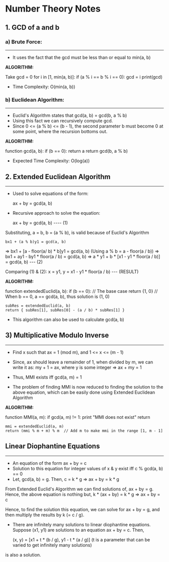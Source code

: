 # Number Theory Notes

## 1. GCD of a and b

### a) Brute Force:
---------------
- It uses the fact that the gcd must be less than or equal to min(a, b)

**ALGORITHM:**

Take gcd = 0
for i in [1, min(a, b)]:
    if (a % i == b % i == 0):
        gcd = i
print(gcd)

- Time Complexity: O(min(a, b))

### b) Euclidean Algorithm:
-----------------------
- Euclid's Algorithm states that gcd(a, b) = gcd(b, a % b)
- Using this fact we can recursively compute gcd.
- Since 0 <= (a % b) <= (b - 1), the second parameter b must become 0 at some point, where the recursion bottoms out.

**ALGORITHM:**

function gcd(a, b):
    if (b == 0):
        return a
    return gcd(b, a % b)

- Expected Time Complexity: O(log(a))


## 2. Extended Euclidean Algorithm
------------------------------------------------
- Used to solve equations of the form:
    
    ax + by = gcd(a, b)

- Recursive approach to solve the equation:

    ax + by = gcd(a, b)   ---- (1)

Substituting, a = b, b = (a % b), is valid because of Euclid's Algorithm

    bx1 + (a % b)y1 = gcd(a, b)
=>  bx1 + [a - floor(a/ b) * b]y1 = gcd(a, b) (Using a % b = a - floor(a / b))
=>  bx1 + ay1 - by1 * floor(a / b) = gcd(a, b)
=>  a * y1 + b * [x1 - y1 * floor(a / b)] = gcd(a, b)   --- (2)

Comparing (1) & (2):
    x = y1, y = x1 - y1 * floor(a / b)   --- (RESULT)

**ALGORITHM:**

function extendedEuclid(a, b):
    if (b == 0):       // The base case
        return {1, 0}  // When b == 0, a == gcd(a, b), thus solution is (1, 0)

    subRes = extendedEuclid(a, b)
    return { subRes[1], subRes[0] - (a / b) * subRes[1] }

- This algorithm can also be used to calculate gcd(a, b)

## 3) Multiplicative Modulo Inverse
------------------------------------------------
- Find x such that ax = 1 (mod m), and 1 <= x <= (m - 1)
- Since, ax should leave a remainder of 1, when divided by m, we can write it as:
    my + 1 = ax, where y is some integer
=>  ax + my = 1

- Thus, MMI exists iff gcd(a, m) = 1
- The problem of finding MMI is now reduced to finding the solution to the above equation, which can be easily done using Extended Euclidean Algorithm

**ALGORITHM:**

function MMI(a, m):
    if gcd(a, m) != 1:
        print "MMI does not exist"
        return
    
    mmi = extendedEuclid(a, m)
    return (mmi % m + m) % m  // Add m to make mmi in the range [1, m - 1]


## Linear Diophantine Equations
------------------------------------------------
- An equation of the form ax + by = c
- Solution to this equation for integer values of x & y exist iff c % gcd(a, b) == 0
- Let, gcd(a, b) = g. Then,
    c = k * g
=>  ax + by = k * g

From Extended Euclid's Algorithm we can find solutions of, ax + by = g. Hence, the above equation is nothing but,
    k * (ax + by) = k * g
=>  ax + by = c

Hence, to find the solution this equation, we can solve for ax + by = g, and then multiply the results by k (= c / g).

- There are infinitely many solutions to linear diophantine equations. Suppose (x1, y1) are solutions to an equation ax + by = c. Then,

    (x, y) = [x1 + t * (b / g), y1 - t * (a / g)] (t is a parameter that can be varied to get infinitely many solutions)

is also a solution.

